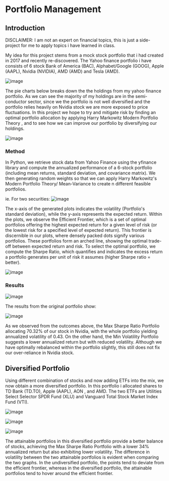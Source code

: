 # Portfolio Management

## Introduction
DISCLAIMER: I am not an expert on financial topics, this is just a side-project for me to apply topics i have learned in class.

My idea for this project stems from a mock stock portfolio that i had created in 2017 and recently re-discovered. The Yahoo finance portfolio i have consists of 6 stock Bank of America (BAC), Alphabet/Google (GOOG), Apple (AAPL), Nvidia (NVIDIA), AMD (AMD) and Tesla (AMD). 

![image](https://github.com/amboym/StockPortfolioAnalysis/assets/162647158/0cb5a65d-e6b5-4d44-a2fa-4c7ea0ab9ad4)

The pie charts below breaks down the the holdings from my yahoo finance portfolio. As we can see the majority of my holdings are in the semi-conductor sector, since we the portfolio is not well diversified and the portfolio relies heavily on Nvidia stock we are more exposed to price fluctuations. In this project we hope to try and mitigate risk by finding an optimal portfolio allocation by applying Harry Markowitz Modern Portfolio Theory , and to see how we can improve our portfolio by diversifying our holdings.

![image](https://github.com/amboym/StockPortfolioAnalysis/assets/162647158/ee4ebf4d-43c1-47b8-a565-11696c1eac28)

### Method

In Python, we retrieve stock data from Yahoo Finance using the yfinance library and compute the annualized performance of a 6-stock portfolio (including mean returns, standard deviation, and covariance matrix). We then generating random weights so that we can apply Harry Markowitz's Modern Portfolio Theory/ Mean-Variance to create n different feasible portfolios.

ie. For two securities:
![image](https://github.com/amboym/StockPortfolioAnalysis/assets/162647158/17dfbf1e-4781-4e26-94c9-48849e8e395f)

The x-axis of the generated plots indicates the volatility (Portfolio's standard deviation), while the y-axis represents the expected return. Within the plots, we observe the Efficient Frontier, which is a set of optimal portfolios offering the highest expected return for a given level of risk (or the lowest risk for a specified level of expected return). This frontier is discernible in our plots, where densely packed dots signify various portfolios. These portfolios form an arched line, showing the optimal trade-off between expected return and risk. To select the optimal portfolio, we compute the Sharpe Ratio, which quantifies and indicates the excess return a portfolio generates per unit of risk it assumes (higher Sharpe ratio = better).


![image](https://github.com/amboym/StockPortfolioAnalysis/assets/162647158/80892d02-3475-4a91-b714-6aecd9853da1)

### Results

![image](https://github.com/amboym/StockPortfolioAnalysis/assets/162647158/4033d379-2922-428f-85f3-536cefe5163a)

The results from the original portfolio show:


![image](https://github.com/amboym/StockPortfolioAnalysis/assets/162647158/1994804f-6b99-4a24-be85-8868d7eb0d38)


As we observed from the outcomes above, the Max Sharpe Ratio Portfolio allocating  70.32% of our stock in Nvidia, with the whole portfolio yielding annualized volatility of 0.43. On the other hand, the Min Volatility Portfolio suggests a lower annualized return but with reduced volatility. Although we have optimally rebalanced within the portfolio slightly, this still does not fix our over-reliance in Nvidia stock.

## Diversified Portfolio 

Using different combination of stocks and now adding ETFs into the mix, we now obtain a more diversified portfolio. In this portfolio i allocated shares to TD Bank (TD.TO), Apple (AAPL), AON , and AMD. The two ETFs are Utilities Select Selector SPDR Fund (XLU) and Vanguard Total Stock Market Index Fund (VTI).

![image](https://github.com/amboym/StockPortfolioAnalysis/assets/162647158/02d06579-e1a0-44f2-9246-99924c01d291)


![image](https://github.com/amboym/StockPortfolioAnalysis/assets/162647158/c4213c41-e0c3-4832-99b0-ad722dbb2a39)

![image](https://github.com/amboym/StockPortfolioAnalysis/assets/162647158/cf1e4caa-b05b-46ea-8956-3b06d15d1ced)


The attainable portfolios in this diversified portfolio provide a better balance of stocks, achieving the Max Sharpe Ratio Portfolio with a lower 34% annualized return but also exhibiting lower volatility. The difference in volatility between the two attainable portfolios is evident when comparing the two graphs. In the undiversified portfolio, the points tend to deviate from the efficient frontier, whereas in the diversified portfolio, the attainable portfolios tend to hover around the efficient frontier.

